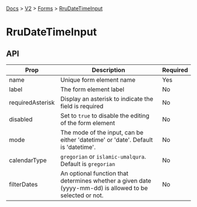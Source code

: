 [Docs](/) > [V2](/docs/v2/get-started) > [Forms](/docs/v2/components/RruForm) > [RruDateTimeInput](/docs/v2/components/RruDateTimeInput)

# RruDateTimeInput

## API

| Prop             | Description                                                                                              | Required |
| ---------------- | -------------------------------------------------------------------------------------------------------- | -------- |
| name             | Unique form element name                                                                                 | Yes      |
| label            | The form element label                                                                                   | No       |
| requiredAsterisk | Display an asterisk to indicate the field is required                                                    | No       |
| disabled         | Set to `true` to disable the editing of the form element                                                 | No       |
| mode             | The mode of the input, can be either 'datetime' or 'date'. Default is 'datetime'.                        | No       |
| calendarType     | `gregorian` or `islamic-umalqura`. Default is `gregorian`                                                | No       |
| filterDates      | An optional function that determines whether a given date (yyyy-mm-dd) is allowed to be selected or not. | No       |
